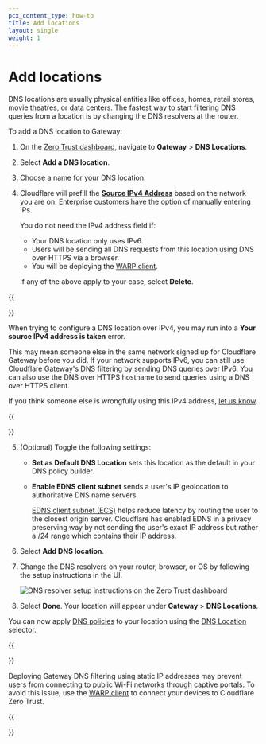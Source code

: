 ```yaml
---
pcx_content_type: how-to
title: Add locations
layout: single
weight: 1
---
```


# Add locations

DNS locations are usually physical entities like offices, homes, retail stores, movie theatres, or data centers. The fastest way to start filtering DNS queries from a location is by changing the DNS resolvers at the router.

To add a DNS location to Gateway:

1. On the [Zero Trust dashboard](https://dash.teams.cloudflare.com), navigate to **Gateway** > **DNS Locations**.

2. Select **Add a DNS location**.

3. Choose a name for your DNS location.

4. Cloudflare will prefill the [**Source IPv4 Address**](/cloudflare-one/connections/connect-devices/agentless/dns/locations/dns-resolver-ips/#source-ip) based on the network you are on. Enterprise customers have the option of manually entering IPs.

    You do not need the IPv4 address field if:

    - Your DNS location only uses IPv6.
    - Users will be sending all DNS requests from this location using DNS over HTTPS via a browser.
    - You will be deploying the [WARP client](/cloudflare-one/connections/connect-devices/warp/).

    If any of the above apply to your case, select **Delete**.

{{<Aside type="note" header="Your IPv4 address is taken">}}

When trying to configure a DNS location over IPv4, you may run into a **Your source IPv4 address is taken** error.

This may mean someone else in the same network signed up for Cloudflare Gateway before you did. If your network supports IPv6, you can still use Cloudflare Gateway's DNS filtering by sending DNS queries over IPv6. You can also use the DNS over HTTPS hostname to send queries using a DNS over HTTPS client.

If you think someone else is wrongfully using this IPv4 address, [let us know](https://forms.gle/o9dLMjmCg6QtaDJ88).

{{</Aside>}}

5. (Optional) Toggle the following settings:
    - **Set as Default DNS Location** sets this location as the default in your DNS policy builder.
    - **Enable EDNS client subnet** sends a user's IP geolocation to authoritative DNS name servers.
    
        [EDNS client subnet (ECS)](https://en.wikipedia.org/wiki/EDNS_Client_Subnet) helps reduce latency by routing the user to the closest origin server. Cloudflare has enabled EDNS in a privacy preserving way by not sending the user's exact IP address but rather a /24 range which contains their IP address.

6. Select **Add DNS location**.

7. Change the DNS resolvers on your router, browser, or OS by following the setup instructions in the UI.

    ![DNS resolver setup instructions on the Zero Trust dashboard](/cloudflare-one/static/documentation/policies/location-setup-instructions.png)

8. Select **Done**. Your location will appear under **Gateway** > **DNS Locations**.

You can now apply [DNS policies](/cloudflare-one/policies/filtering/dns-policies/) to your location using the [DNS Location](/cloudflare-one/policies/filtering/dns-policies/#dns-location) selector.

{{<Aside type="warning" header="Warning">}}

Deploying Gateway DNS filtering using static IP addresses may prevent users from connecting to public Wi-Fi networks through captive portals. To avoid this issue, use the [WARP client](/cloudflare-one/connections/connect-devices/warp/) to connect your devices to Cloudflare Zero Trust.

{{</Aside>}}
